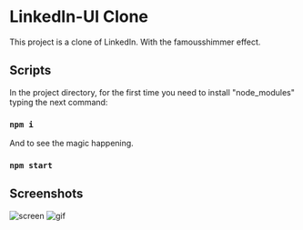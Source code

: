 # LinkedIn-UI Clone

This project is a clone of LinkedIn. With the famousshimmer effect.

## Scripts
In the project directory, for the first time you need to install "node_modules" typing the next command:
### `npm i`
And to see the magic happening.
### `npm start`

## Screenshots
![screen](https://user-images.githubusercontent.com/33318630/94940478-77d12700-04cb-11eb-85ad-5f043f5e4a89.png)
![gif](https://user-images.githubusercontent.com/33318630/94940465-74d63680-04cb-11eb-9934-94eb78acd367.gif)


